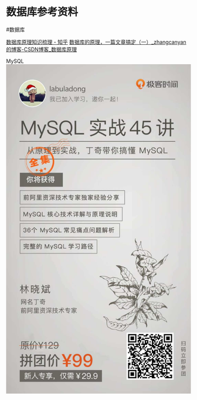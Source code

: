 # 数据库参考资料
#数据库

[数据库原理知识梳理 - 知乎](https://zhuanlan.zhihu.com/p/37435149)
[数据库的原理，一篇文章搞定（一）_zhangcanyan的博客-CSDN博客_数据库原理](https://blog.csdn.net/zhangcanyan/article/details/51439012)

 MySQL
![](%E6%95%B0%E6%8D%AE%E5%BA%93%E5%8F%82%E8%80%83%E8%B5%84%E6%96%99/e99f775dc14e24957664266422f3f3754bd71a09.jpeg)